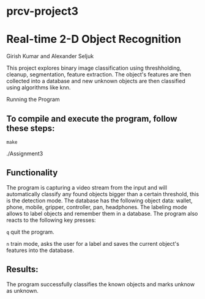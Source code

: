 # prcv-project3
# Real-time 2-D Object Recognition
Girish Kumar and Alexander Seljuk

This project explores binary image classification using threshholding, cleanup, segmentation, feature extraction. The object's features are then collected into a database and new unknown objects are then classified using algorithms like knn.

Running the Program

## To compile and execute the program, follow these steps:

`make`

./Assignment3 


## Functionality

The program is capturing a video stream from the input and will automatically classify any found objects bigger than a certain threshold, this is the detection mode. The database has the following object data: wallet, phone, mobile, gripper, controller, pan, headphones. The labeling mode allows to label objects and remember them in a database. The program also reacts to the following key presses:

`q` quit the program.

`n` train mode, asks the user for a label and saves the current object's features into the database.



## Results:

The program successfully classifies the known objects and marks unknow as unknown.
